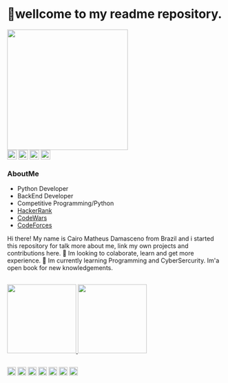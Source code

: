 # 👋wellcome to my readme repository.

[comment]: <> (GIF_OF_MY_FAVORITE_MOVIE_OR_ANIME_)
<div>
<img height="280em" src="https://github.com/matheusreisd/matheusreisd/blob/main/profile_assets/giphy1.gif">
</div>

[comment]: <> (SOCIAL)
<div style="display: inline_block">
<a href="https://mail.google.com/mail/u/0/#inbox?compose=CllgCHrhTrrkcsjcKWlchvpdjMjWWlhRWGbNhVwLqPsrlXPfVktnMhrpTVPlvxLlKTRCSKjNdwL"><img align="center" alt="matheus.reis344512@gmail.com" height=22" src="https://img.shields.io/badge/Gmail-D14836?style=for-the-badge&logo=gmail&logoColor=white"></a>
<a href="https://www.linkedin.com/in/cairo-matheus-5a5539205/"><img align="center" height=22" src="https://img.shields.io/badge/LinkedIn-0077B5?style=for-the-badge&logo=linkedin&logoColor=white"></a>
<a href="#"><img align="center" height=22" src="https://img.shields.io/badge/Reddit-FF4500?style=for-the-badge&logo=reddit&logoColor=white"></a>
<a href="https://github.com/matheusreisd"><img align="center" alt="https://github.com/matheusreisd" height=22" src="https://img.shields.io/badge/GitHub-100000?style=for-the-badge&logo=github&logoColor=white"></a>
</div>

### AboutMe

- Python Developer
- BackEnd Developer
- Competitive Programming/Python
- <a href="https://www.hackerrank.com/matheusreisd?h_r=internal-search&hr_r=1">HackerRank</a>
- <a href="https://www.codewars.com/users/matheusreisd">CodeWars</a>
- <a href="https://codeforces.com/profile/caiteteuz">CodeForces</a>

Hi there! My name is Cairo Matheus Damasceno from Brazil
and i started this repository for talk more about me, link
my own projects and contributions here. 👀 Im looking to colaborate,
learn and get more experience. 🌱 Im currently learning Programming
and CyberSercurity. Im'a open book for new knowledgements.  

##

[comment]: <> (STATUS)
<div>
<a href="https://github.com/matheusreisd/matheusreisd">
<img height="160em" src="https://github-readme-stats.vercel.app/api?username=matheusreisd&count_private=true&theme=dark">
<img height="160em" src="https://github-readme-stats.vercel.app/api/top-langs/?username=matheusreisd&layout=compact&theme=dark">
</div>

##
[comment]: <> (BADGES)
<div style="display: inline_block">
<a href="#"><img align="center" height=20" src="https://img.shields.io/badge/Windows-0078D6?style=for-the-badge&logo=windows&logoColor=white"></a>
<a href="#"><img align="center" height=20" src="https://img.shields.io/badge/Arch_Linux-1793D1?style=for-the-badge&logo=arch-linux&logoColor=white"></a>
<a href="#"><img align="center" height=20" src="https://img.shields.io/badge/Python-14354C?style=for-the-badge&logo=python&logoColor=white"></a>
<a href="#"><img align="center" height=20" src="https://img.shields.io/badge/Flask-000000?style=for-the-badge&logo=flask&logoColor=white"></a>
<a href="#"><img align="center" height=20" src="https://img.shields.io/badge/Django-092E20?style=for-the-badge&logo=django&logoColor=white"></a>
<a href="#"><img align="center" height=20" src="https://img.shields.io/badge/SQLite-07405E?style=for-the-badge&logo=sqlite&logoColor=white"></a>
<a href="#"><img align="center" height=20" src="https://img.shields.io/badge/MySQL-00000F?style=for-the-badge&logo=mysql&logoColor=white"></a>
</div>
  
##
[comment]: <> (PINNED)
  
